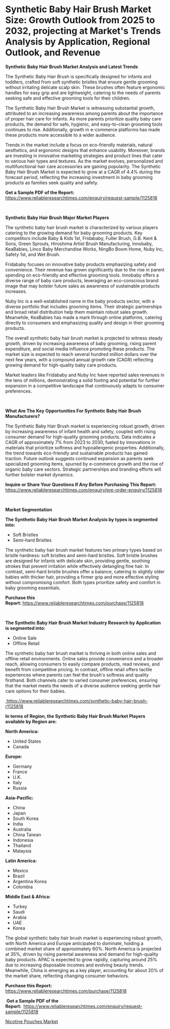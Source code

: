 <p><h1>Synthetic Baby Hair Brush Market Size: Growth Outlook from 2025 to 2032, projecting at Market's Trends Analysis by Application, Regional Outlook, and Revenue</h1></p><p><strong>Synthetic Baby Hair Brush Market Analysis and Latest Trends</strong></p>
<p><p>The Synthetic Baby Hair Brush is specifically designed for infants and toddlers, crafted from soft synthetic bristles that ensure gentle grooming without irritating delicate scalp skin. These brushes often feature ergonomic handles for easy grip and are lightweight, catering to the needs of parents seeking safe and effective grooming tools for their children.</p><p>The Synthetic Baby Hair Brush Market is witnessing substantial growth, attributed to an increasing awareness among parents about the importance of proper hair care for infants. As more parents prioritize quality baby care products, the demand for safe, hygienic, and easy-to-clean grooming tools continues to rise. Additionally, growth in e-commerce platforms has made these products more accessible to a wider audience.</p><p>Trends in the market include a focus on eco-friendly materials, natural aesthetics, and ergonomic designs that enhance usability. Moreover, brands are investing in innovative marketing strategies and product lines that cater to various hair types and textures. As the market evolves, personalized and multifunctional hair care accessories are gaining popularity. The Synthetic Baby Hair Brush Market is expected to grow at a CAGR of 4.4% during the forecast period, reflecting the increasing investment in baby grooming products as families seek quality and safety.</p></p>
<p><strong>Get a Sample PDF of the Report:&nbsp;</strong> <a href="https://www.reliableresearchtimes.com/enquiry/request-sample/1125818?utm_campaign=2310&utm_medium=2&utm_source=Github&utm_content=ia&utm_term=09022025&utm_id=synthetic-baby-hair-brush">https://www.reliableresearchtimes.com/enquiry/request-sample/1125818</a></p>
<p>&nbsp;</p>
<p><strong>Synthetic Baby Hair Brush Major Market Players</strong></p>
<p><p>The synthetic baby hair brush market is characterized by various players catering to the growing demand for baby grooming products. Key competitors include Baby & Kids 1st, Fridababy, Fuller Brush, G.B. Kent & Sons, Green Sprouts, Hiroshima Artist Brush Manufacturing, Innobaby, KeaBabies, Linco Baby Merchandise Works, NingBo Boom Home, Nuby Inc, Safety 1st, and Wet Brush.</p><p>Fridababy focuses on innovative baby products emphasizing safety and convenience. Their revenue has grown significantly due to the rise in parent spending on eco-friendly and effective grooming tools. Innobaby offers a diverse range of baby care products, leveraging an eco-conscious brand image that may bolster future sales as awareness of sustainable products increases.</p><p>Nuby Inc is a well-established name in the baby products sector, with a diverse portfolio that includes grooming items. Their strategic partnerships and broad retail distribution help them maintain robust sales growth. Meanwhile, KeaBabies has made a mark through online platforms, catering directly to consumers and emphasizing quality and design in their grooming products.</p><p>The overall synthetic baby hair brush market is projected to witness steady growth, driven by increasing awareness of baby grooming, rising parent expenditure, and social media influence promoting these products. The market size is expected to reach several hundred million dollars over the next few years, with a compound annual growth rate (CAGR) reflecting growing demand for high-quality baby care products. </p><p>Market leaders like Fridababy and Nuby Inc have reported sales revenues in the tens of millions, demonstrating a solid footing and potential for further expansion in a competitive landscape that continuously adapts to consumer preferences.</p></p>
<p>&nbsp;</p>
<p><strong>What Are The Key Opportunities For Synthetic Baby Hair Brush Manufacturers?</strong></p>
<p><p>The Synthetic Baby Hair Brush market is experiencing robust growth, driven by increasing awareness of infant health and safety, coupled with rising consumer demand for high-quality grooming products. Data indicates a CAGR of approximately 7% from 2023 to 2030, fueled by innovations in materials that prioritize softness and hypoallergenic properties. Additionally, the trend towards eco-friendly and sustainable products has gained traction. Future outlook suggests continued expansion as parents seek specialized grooming items, spurred by e-commerce growth and the rise of organic baby care sectors. Strategic partnerships and branding efforts will further bolster market dynamics.</p></p>
<p><strong>Inquire or Share Your Questions If Any Before Purchasing This Report:</strong> <a href="https://www.reliableresearchtimes.com/enquiry/pre-order-enquiry/1125818?utm_campaign=2310&utm_medium=2&utm_source=Github&utm_content=ia&utm_term=09022025&utm_id=synthetic-baby-hair-brush">https://www.reliableresearchtimes.com/enquiry/pre-order-enquiry/1125818</a></p>
<p>&nbsp;</p>
<p><strong>Market Segmentation</strong></p>
<p><strong>The Synthetic Baby Hair Brush Market Analysis by types is segmented into:</strong></p>
<p><ul><li>Soft Bristles</li><li>Semi-hard Bristles</li></ul></p>
<p><p>The synthetic baby hair brush market features two primary types based on bristle hardness: soft bristles and semi-hard bristles. Soft bristle brushes are designed for infants with delicate skin, providing gentle, soothing strokes that prevent irritation while effectively detangling fine hair. In contrast, semi-hard bristle brushes offer a balance, catering to slightly older babies with thicker hair, providing a firmer grip and more effective styling without compromising comfort. Both types prioritize safety and comfort in baby grooming essentials.</p></p>
<p><strong>Purchase this Report:&nbsp;</strong><a href="https://www.reliableresearchtimes.com/purchase/1125818?utm_campaign=2310&utm_medium=2&utm_source=Github&utm_content=ia&utm_term=09022025&utm_id=synthetic-baby-hair-brush">https://www.reliableresearchtimes.com/purchase/1125818</a></p>
<p>&nbsp;</p>
<p><strong>The Synthetic Baby Hair Brush Market Industry Research by Application is segmented into:</strong></p>
<p><ul><li>Online Sale</li><li>Offline Retail</li></ul></p>
<p><p>The synthetic baby hair brush market is thriving in both online sales and offline retail environments. Online sales provide convenience and a broader reach, allowing consumers to easily compare products, read reviews, and benefit from competitive pricing. In contrast, offline retail offers tactile experiences where parents can feel the brush's softness and quality firsthand. Both channels cater to varied consumer preferences, ensuring that the market meets the needs of a diverse audience seeking gentle hair care options for their babies.</p></p>
<p><a href="https://www.reliableresearchtimes.com/synthetic-baby-hair-brush-r1125818?utm_campaign=2310&utm_medium=2&utm_source=Github&utm_content=ia&utm_term=09022025&utm_id=synthetic-baby-hair-brush">&nbsp;https://www.reliableresearchtimes.com/synthetic-baby-hair-brush-r1125818</a></p>
<p><strong>In terms of Region, the Synthetic Baby Hair Brush Market Players available by Region are:</strong></p>
<p>
    <p> <strong> North America: </strong>
        <ul>
            <li>United States</li>
            <li>Canada</li>
        </ul>
        </p> 
    <p> <strong> Europe: </strong>
        <ul>
            <li>Germany</li>
            <li>France</li>
            <li>U.K.</li>
            <li>Italy</li>
            <li>Russia</li>
        </ul>
        </p> 
    <p> <strong> Asia-Pacific: </strong>
        <ul>
            <li>China</li>
            <li>Japan</li>
            <li>South Korea</li>
            <li>India</li>
            <li>Australia</li>
            <li>China Taiwan</li>
            <li>Indonesia</li>
            <li>Thailand</li>
            <li>Malaysia</li>
        </ul>
        </p> 
    <p> <strong> Latin America: </strong>
        <ul>
            <li>Mexico</li>
            <li>Brazil</li>
            <li>Argentina Korea</li>
            <li>Colombia</li>
        </ul>
        </p> 
    <p> <strong> Middle East & Africa: </strong>
        <ul>
            <li>Turkey</li>
            <li>Saudi</li>
            <li>Arabia</li>
            <li>UAE</li>
            <li>Korea</li>
        </ul>
    </p>
    </p>
<p><p>The global synthetic baby hair brush market is experiencing robust growth, with North America and Europe anticipated to dominate, holding a combined market share of approximately 60%. North America is projected at 35%, driven by rising parental awareness and demand for high-quality baby products. APAC is expected to grow rapidly, capturing around 25% due to increasing disposable incomes and evolving beauty trends. Meanwhile, China is emerging as a key player, accounting for about 20% of the market share, reflecting changing consumer behaviors.</p></p>
<p><strong>Purchase this Report: </strong><a href="https://www.reliableresearchtimes.com/purchase/1125818?utm_campaign=2310&utm_medium=2&utm_source=Github&utm_content=ia&utm_term=09022025&utm_id=synthetic-baby-hair-brush">https://www.reliableresearchtimes.com/purchase/1125818</a></p>
<p>&nbsp;<strong>Get a Sample PDF of the Report:&nbsp;&nbsp;</strong><a href="https://www.reliableresearchtimes.com/enquiry/request-sample/1125818?utm_campaign=2310&utm_medium=2&utm_source=Github&utm_content=ia&utm_term=09022025&utm_id=synthetic-baby-hair-brush">https://www.reliableresearchtimes.com/enquiry/request-sample/1125818</a></p>
<p><strong></strong></p>
<p><p><a href="https://github.com/yankimber90yankim/Market-Research-Report-List-1/blob/main/nicotine-pouches-market.md?utm_campaign=2310&utm_medium=2&utm_source=Github&utm_content=ia&utm_term=09022025&utm_id=synthetic-baby-hair-brush">Nicotine Pouches Market</a></p></p>